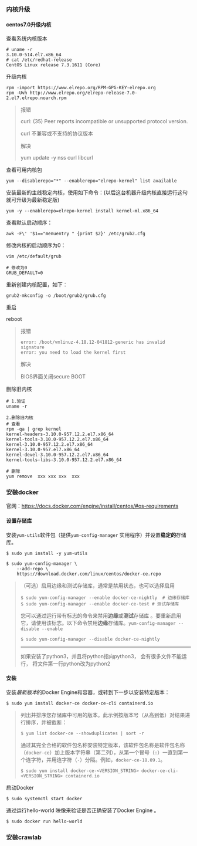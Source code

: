 ### 内核升级

#### centos7.0升级内核

查看系统内核版本

```shell
# uname -r
3.10.0-514.el7.x86_64
# cat /etc/redhat-release 
CentOS Linux release 7.3.1611 (Core)
```

升级内核

```shell
rpm -import https://www.elrepo.org/RPM-GPG-KEY-elrepo.org
rpm -Uvh http://www.elrepo.org/elrepo-release-7.0-2.el7.elrepo.noarch.rpm
```

> 报错
>
> curl: (35) Peer reports incompatible or unsupported protocol version.
>
> curl 不兼容或不支持的协议版本
>
> 解决
>
> yum update -y nss curl libcurl

查看可用内核包

```shell
yum --disablerepo="*" --enablerepo="elrepo-kernel" list available
```

安装最新的主线稳定内核，使用如下命令：(以后这台机器升级内核直接运行这句就可升级为最新稳定版)

```shell
yum -y --enablerepo=elrepo-kernel install kernel-ml.x86_64
```

查看默认启动顺序：

```shell
awk -F\' '$1=="menuentry " {print $2}' /etc/grub2.cfg
```

修改内核的启动顺序为0：

```shell
vim /etc/default/grub

# 修改为0
GRUB_DEFAULT=0	
```

重新创建内核配置，如下：

```shell
grub2-mkconfig -o /boot/grub2/grub.cfg
```

重启

reboot

> 报错
>
> ```
> error: /boot/vmlinuz-4.18.12-041812-generic has invalid signature
> error: you need to load the kernel first
> ```
>
> 解决
>
> BIOS界面关闭secure BOOT

删除旧内核

```shell
# 1.验证
uname -r

2.删除旧内核
# 查看
rpm -qa | grep kernel
kernel-headers-3.10.0-957.12.2.el7.x86_64
kernel-tools-3.10.0-957.12.2.el7.x86_64
kernel-3.10.0-957.12.2.el7.x86_64
kernel-3.10.0-957.el7.x86_64
kernel-devel-3.10.0-957.12.2.el7.x86_64
kernel-tools-libs-3.10.0-957.12.2.el7.x86_64

# 删除
yum remove  xxx xxx xxx  xxx 
```



### 安装docker

官网：https://docs.docker.com/engine/install/centos/#os-requirements

#### 设置存储库

安装`yum-utils`软件包（提供`yum-config-manager` 实用程序）并设置**稳定的**存储库。

```shell
$ sudo yum install -y yum-utils

$ sudo yum-config-manager \
    --add-repo \
    https://download.docker.com/linux/centos/docker-ce.repo
```

> （可选）启用边缘和测试存储库，通常是禁用状态，也可以选择启用
>
> ```shell
> $ sudo yum-config-manager --enable docker-ce-nightly	# 边缘存储库
> $ sudo yum-config-manager --enable docker-ce-test	# 测试存储库
> ```
>
> 您可以通过运行带有标志的命令来禁用**边缘**或**测试**存储库 。要重新启用它，请使用该标志。以下命令禁用**边缘**存储库。`yum-config-manager --disable --enable`
>
> ```shell
> $ sudo yum-config-manager --disable docker-ce-nightly
> ```
>
> -----------------------------------------------------------------------------------------------------------------------------------------
>
> 如果安装了python3，并且将python指向python3， 会有很多文件不能运行， 将文件第一行python改为python2

#### 安装

安装*最新版本*的Docker Engine和容器，或转到下一步以安装特定版本：

```
$ sudo yum install docker-ce docker-ce-cli containerd.io
```

> 列出并排序您存储库中可用的版本。此示例按版本号（从高到低）对结果进行排序，并被截断：
>
> ```shell
> $ yum list docker-ce --showduplicates | sort -r
> ```
>
> 通过其完全合格的软件包名称安装特定版本，该软件包名称是软件包名称（`docker-ce`）加上版本字符串（第二列），从第一个冒号（`:`）一直到第一个连字符，并用连字符（`-`）分隔。例如，`docker-ce-18.09.1`。
>
> ```shell
> $ sudo yum install docker-ce-<VERSION_STRING> docker-ce-cli-<VERSION_STRING> containerd.io
> ```

启动Docker

```
$ sudo systemctl start docker
```


通过运行hello-world 映像来验证是否正确安装了Docker Engine 。

```
$ sudo docker run hello-world
```

### 安装crawlab



